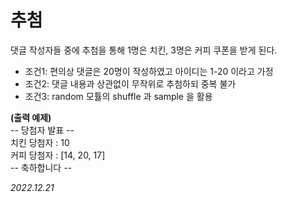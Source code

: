  추첨
 ====

댓글 작성자들 중에 추첨을 통해 1명은 치킨, 3명은 커피 쿠폰을 받게 된다.


* 조건1: 편의상 댓글은 20명이 작성하였고 아이디는 1-20 이라고 가정   
* 조건2: 댓글 내용과 상관없이 무작위로 추첨하되 중복 불가   
* 조건3: random 모튤의 shuffle 과 sample 을 활용   
   
     
    
**(출력 예제)**   
-- 당첨자 발표 --    
치킨 당첨자 : 10   
커피 당첨자 : [14, 20, 17]   
-- 축하합니다 --    



*2022.12.21*   
